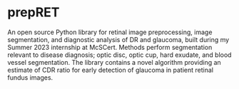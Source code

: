 # prepRET
An open source Python library for retinal image preprocessing, image segmentation, and diagnostic analysis of DR and glaucoma, built during my Summer 2023 internship at McSCert. Methods perform segmentation relevant to disease diagnosis; optic disc, optic cup, hard exudate, and blood vessel segmentation. The library contains a novel algorithm providing an estimate of CDR ratio for early detection of glaucoma in patient retinal fundus images.
